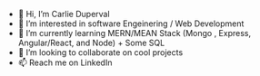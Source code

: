 - 👋 Hi, I’m Carlie Duperval
- 👀 I’m interested in software Engeinering / Web Development 
- 🌱 I’m currently learning MERN/MEAN Stack (Mongo , Express, Angular/React, and Node) + Some SQL
- 💞️ I’m looking to collaborate on cool projects 
- 📫 Reach me on LinkedIn

<!---
CarlieDuperval/CarlieDuperval is a ✨ special ✨ repository because its `README.md` (this file) appears on your GitHub profile.
You can click the Preview link to take a look at your changes.
--->
